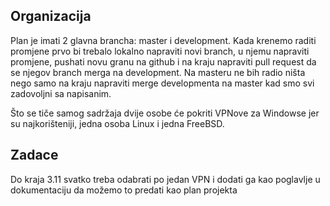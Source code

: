 ## Organizacija
Plan je imati 2 glavna brancha: master i development. Kada krenemo raditi promjene prvo bi trebalo lokalno napraviti novi branch, u njemu napraviti promjene, pushati novu granu na github i na kraju napraviti pull request da se njegov branch merga na development. Na masteru ne bih radio ništa nego samo na kraju napraviti merge developmenta na master kad smo svi zadovoljni sa napisanim. 

Što se tiče samog sadržaja dvije osobe će pokriti VPNove za Windowse jer su najkorišteniji, jedna osoba Linux i jedna FreeBSD.

## Zadace
Do kraja 3.11 svatko treba odabrati po jedan VPN i dodati ga kao poglavlje u dokumentaciju da možemo to predati kao plan projekta
